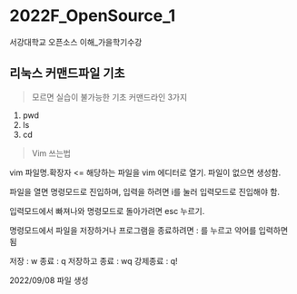 # 2022F_OpenSource_1
서강대학교 오픈소스 이해_가을학기수강

## 리눅스 커맨드파일 기초

 > 모르면 실습이 불가능한 기초 커맨드라인 3가지
 1. pwd
 2. ls
 3. cd

 > Vim 쓰는법
 
 vim 파일명.확장자 <= 해당하는 파일을 vim 에디터로 열기. 파일이 없으면 생성함.
 
 파일을 열면 명령모드로 진입하며, 입력을 하려면 i를 눌러 입력모드로 진입해야 함.
 
 입력모드에서 빠져나와 명령모드로 돌아가려면 esc 누르기.
 
 명령모드에서 파일을 저장하거나 프로그램을 종료하려면 : 를 누르고 약어를 입력하면 됨
 
 저장 : w
 종료 : q
 저장하고 종료 : wq
 강제종료 : q!

2022/09/08
  파일 생성
